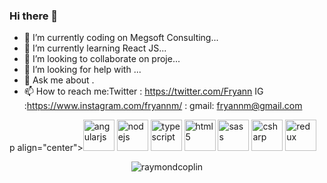 ### Hi there 👋
- 🔭 I’m currently coding on Megsoft Consulting...
- 🌱 I’m currently learning React JS...
- 👯 I’m looking to collaborate on proje...
- 🤔 I’m looking for help with ...
- 💬 Ask me about .
- 📫 How to reach me:Twitter : https://twitter.com/Fryann IG :https://www.instagram.com/fryannm/ : gmail: fryannm@gmail.com


p align="center"><img src="https://devicons.github.io/devicon/devicon.git/icons/angularjs/angularjs-original.svg" alt="angularjs" width="50" height="50"/>
<img src="https://devicons.github.io/devicon/devicon.git/icons/nodejs/nodejs-original-wordmark.svg" alt="nodejs" width="50" height="50"/>
<img src="https://devicons.github.io/devicon/devicon.git/icons/typescript/typescript-original.svg" alt="typescript" width="50" height="50"/>
<img src="https://devicons.github.io/devicon/devicon.git/icons/html5/html5-original-wordmark.svg" alt="html5" width="50" height="50"/>
<img src="https://devicons.github.io/devicon/devicon.git/icons/sass/sass-original.svg" alt="sass" width="50" height="50"/>
<img src="https://devicons.github.io/devicon/devicon.git/icons/csharp/csharp-original.svg" alt="csharp" width="50" height="50"/>
<img src="https://devicons.github.io/devicon/devicon.git/icons/redux/redux-original.svg" alt="redux" width="50" height="50"/></p><p align="center">
<img src="https://github-readme-stats.vercel.app/api?username=raymondcoplin&show_icons=true" alt="raymondcoplin" /></p>

<!--
**FryannM/fryannM** is a ✨ _special_ ✨ repository because its `README.md` (this file) appears on your GitHub profile.

Here are some ideas to get you started:


